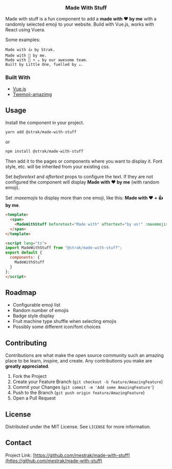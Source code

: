 <!-- PROJECT SHIELDS -->
<!--
*** I'm using markdown "reference style" links for readability.
*** Reference links are enclosed in brackets [ ] instead of parentheses ( ).
*** See the bottom of this document for the declaration of the reference variables
*** for contributors-url, forks-url, etc. This is an optional, concise syntax you may use.
*** https://www.markdownguide.org/basic-syntax/#reference-style-links
-->

<!-- [![Contributors][contributors-shield]][contributors-url]
[![Forks][forks-shield]][forks-url]
[![Stargazers][stars-shield]][stars-url]
[![Issues][issues-shield]][issues-url]
[![MIT License][license-shield]][license-url]
[![LinkedIn][linkedin-shield]][linkedin-url]-->




  <h3 align="center">Made With Stuff</h3>

Made with stuff is a fun component to add a **made with ❤ by me** with a randomly selected emoji to your website. Build with Vue.js, works with React using Vuera.

Some examples:

    Made with 👍 by Strak.
    Made with 💚 by me.
    Made with 🍕 + ☕ by our awesome team.
    Built by Little One, fuelled by ☕.


### Built With

* [Vue.js](https://vuejs.org)
* [Twemoji-amazimg](https://github.com/SebastianAigner/twemoji-amazing)


<!-- USAGE EXAMPLES -->
## Usage
Install the component in your project.


```sh
yarn add @strak/made-with-stuff
```
or
```sh
npm install @strak/made-with-stuff
```

Then add it to the pages or components where you want to display it. Font style, etc. will be inherited from your existing css.

Set *beforetext* and *aftertext* props to configure the text. If they are not configured the component will display **Made with ❤ by me** (with random emoji).

Set *:maxemojis* to display more than one emoji, like this: **Made with ❤ + 👍 by me**.

```html
<template>
  <span>
    <MadeWithStuff beforetext="Made with" aftertext="by us!" :maxemojis="3"></MadeWithStuffVue>
  </span>
</template>

<script lang="ts">
import MadeWithStuff from "@strak/made-with-stuff";
export default {
  components: {
    MadeWithStuff
  }
};
</script>
```

<!-- ROADMAP -->
## Roadmap
- Configurable emoji list
- Random number of emojis
- Badge style display
- Fruit machine type shuffle when selecting emojis
- Possibly some different icon/font choices

<!-- CONTRIBUTING -->
## Contributing

Contributions are what make the open source community such an amazing place to be learn, inspire, and create. Any contributions you make are **greatly appreciated**.

1. Fork the Project
2. Create your Feature Branch (`git checkout -b feature/AmazingFeature`)
3. Commit your Changes (`git commit -m 'Add some AmazingFeature'`)
4. Push to the Branch (`git push origin feature/AmazingFeature`)
5. Open a Pull Request



<!-- LICENSE -->
## License

Distributed under the MIT License. See `LICENSE` for more information.



<!-- CONTACT -->
## Contact

<!-- Your Name - [@twitter_handle](https://twitter.com/twitter_handle) - email -->

Project Link: [https://github.com/mestrak/made-with-stuff](https://github.com/mestrak/made-with-stuff)


<!-- MARKDOWN LINKS & IMAGES -->
<!-- https://www.markdownguide.org/basic-syntax/#reference-style-links -->
[contributors-shield]: https://img.shields.io/github/contributors/mestrak/made-with-stuff.svg?style=flat-square
[contributors-url]: https://github.com/mestrak/made-with-stuff/graphs/contributors
[forks-shield]: https://img.shields.io/github/forks/mestrak/made-with-stuff.svg?style=flat-square
[forks-url]: https://github.com/mestrak/made-with-stuff/network/members
[stars-shield]: https://img.shields.io/github/stars/mestrak/made-with-stuff.svg?style=flat-square
[stars-url]: https://github.com/mestrak/made-with-stuff/stargazers
[issues-shield]: https://img.shields.io/github/issues/mestrak/made-with-stuff.svg?style=flat-square
[issues-url]: https://github.com/mestrak/made-with-stuff/issues
[license-shield]: https://img.shields.io/github/license/mestrak/made-with-stuff.svg?style=flat-square
[license-url]: https://github.com/mestrak/made-with-stuff/blob/master/LICENSE.txt
[linkedin-shield]: https://img.shields.io/badge/-LinkedIn-black.svg?style=flat-square&logo=linkedin&colorB=555
[linkedin-url]: https://linkedin.com/in/james-strachan-1017361/
